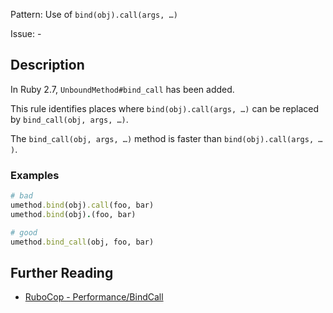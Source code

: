 Pattern: Use of `bind(obj).call(args, …​)`

Issue: -

## Description

In Ruby 2.7, `UnboundMethod#bind_call` has been added.

This rule identifies places where `bind(obj).call(args, …​)` can be replaced by `bind_call(obj, args, …​)`.

The `bind_call(obj, args, …​)` method is faster than `bind(obj).call(args, …​)`.

### Examples

```ruby
# bad
umethod.bind(obj).call(foo, bar)
umethod.bind(obj).(foo, bar)

# good
umethod.bind_call(obj, foo, bar)
```

## Further Reading

* [RuboCop - Performance/BindCall](https://docs.rubocop.org/rubocop-performance/cops_performance.html#performancebindcall)
